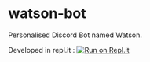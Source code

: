 # watson-bot
Personalised Discord Bot named Watson.

Developed in repl.it : 
[![Run on Repl.it](https://repl.it/badge/github/Anuj-Attri/watson-bot)](https://repl.it/github/Anuj-Attri/watson-bot)
